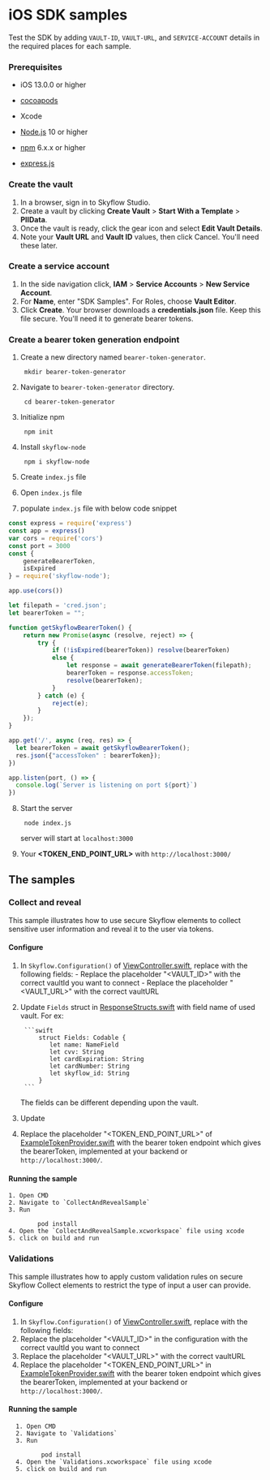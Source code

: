 # iOS SDK samples
Test the SDK by adding `VAULT-ID`, `VAULT-URL`, and `SERVICE-ACCOUNT` details in the required places for each sample.

### Prerequisites
- iOS 13.0.0 or higher
- [cocoapods](https://cocoapods.org)
- Xcode
- [Node.js](https://nodejs.org/en/) 10 or higher
- [npm](https://docs.npmjs.com/downloading-and-installing-node-js-and-npm) 6.x.x or higher

- [express.js](http://expressjs.com/en/starter/hello-world.html)


### Create the vault
1.  In a browser, sign in to Skyflow Studio.
2. Create a vault by clicking **Create Vault** > **Start With a Template** > **PIIData**.
3. Once the vault is ready, click the gear icon and select **Edit Vault Details**.
4. Note your **Vault URL** and **Vault ID** values, then click Cancel. You'll need these later.

### Create a service account
1. In the side navigation click, **IAM** > **Service Accounts** > **New Service Account**.
2. For **Name**, enter "SDK Samples". For Roles, choose **Vault Editor**.
3. Click **Create**. Your browser downloads a **credentials.json** file. Keep this file secure. You'll need it to generate bearer tokens.

### Create a bearer token generation endpoint
1. Create a new directory named `bearer-token-generator`.

        mkdir bearer-token-generator
2. Navigate to `bearer-token-generator` directory.

        cd bearer-token-generator
3. Initialize npm

        npm init
4. Install `skyflow-node`

        npm i skyflow-node
5. Create `index.js` file
6. Open `index.js` file
7. populate `index.js` file with below code snippet
```javascript
const express = require('express')
const app = express()
var cors = require('cors')
const port = 3000
const {
    generateBearerToken,
    isExpired
} = require('skyflow-node');

app.use(cors())

let filepath = 'cred.json';
let bearerToken = "";

function getSkyflowBearerToken() {
    return new Promise(async (resolve, reject) => {
        try {
            if (!isExpired(bearerToken)) resolve(bearerToken)
            else {
                let response = await generateBearerToken(filepath);
                bearerToken = response.accessToken;
                resolve(bearerToken);
            }
        } catch (e) {
            reject(e);
        }
    });
}

app.get('/', async (req, res) => {
  let bearerToken = await getSkyflowBearerToken();
  res.json({"accessToken" : bearerToken});
})

app.listen(port, () => {
  console.log(`Server is listening on port ${port}`)
})
```
8. Start the server

        node index.js
    server will start at `localhost:3000`
9. Your **<TOKEN_END_POINT_URL>** with `http://localhost:3000/`

## The samples
### Collect and reveal
This sample illustrates how to use secure Skyflow elements to collect sensitive user information and reveal it to the user via tokens.
#### Configure
1. In `Skyflow.Configuration()` of [ViewController.swift](CollectAndRevealSample/CollectAndRevealSample/ViewController.swift), replace with the following fields:
         - Replace the placeholder "<VAULT_ID>" with the correct vaultId you want to connect
         - Replace the placeholder "<VAULT_URL>" with the correct vaultURL
2. Update `Fields` struct in [ResponseStructs.swift](CollectAndRevealSample/CollectAndRevealSample/ResponseStructs.swift) with field name of used vault. For ex: 
        
        ```swift
            struct Fields: Codable {
               let name: NameField
               let cvv: String
               let cardExpiration: String
               let cardNumber: String
               let skyflow_id: String
            }
        ```
        
    The fields can be different depending upon the vault.
3. Update 
4. Replace the placeholder "<TOKEN_END_POINT_URL>" of [ExampleTokenProvider.swift](CollectAndRevealSample/CollectAndRevealSample/ExampleTokenProvider.swift) with the  bearer token endpoint which gives the bearerToken, implemented at your backend or `http://localhost:3000/`.
 
#### Running the sample
    1. Open CMD
    2. Navigate to `CollectAndRevealSample`
    3. Run 

            pod install
    4. Open the `CollectAndRevealSample.xcworkspace` file using xcode
    5. click on build and run

### Validations
This sample illustrates how to apply custom validation rules on secure Skyflow Collect elements to restrict the type of input a user can provide.
#### Configure
1. In `Skyflow.Configuration()` of [ViewController.swift](Validations/Validations/ViewController.swift), replace with the following fields:
2. Replace the placeholder "<VAULT_ID>" in the configuration with the correct vaultId you want to connect
3. Replace the placeholder "<VAULT_URL>" with the correct vaultURL
4. Replace the placeholder "<TOKEN_END_POINT_URL>" in [ExampleTokenProvider.swift](Validations/Validations/ExampleTokenProvider.swift) with the  bearer token endpoint which gives the bearerToken, implemented at your backend or `http://localhost:3000/`.
#### Running the sample
      1. Open CMD
      2. Navigate to `Validations`
      3. Run 
            
             pod install
      4. Open the `Validations.xcworkspace` file using xcode
      5. click on build and run
